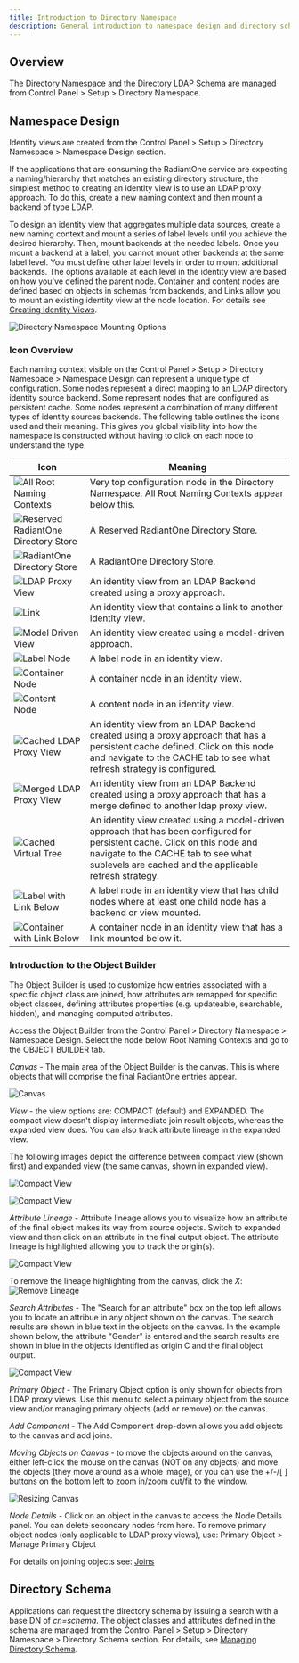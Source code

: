 ```yaml
---
title: Introduction to Directory Namespace
description: General introduction to namespace design and directory schema. Also learn about the meaning of different icons used in the Directory Namespace. 
---
```


## Overview
The Directory Namespace and the Directory LDAP Schema are managed from Control Panel > Setup > Directory Namespace.

## Namespace Design
Identity views are created from the Control Panel > Setup > Directory Namespace > Namespace Design section. 

If the applications that are consuming the RadiantOne service are expecting a naming/hierarchy that matches an existing directory structure, the simplest method to creating an identity view is to use an LDAP proxy approach. To do this, create a new naming context and then mount a backend of type LDAP. 

To design an identity view that aggregates multiple data sources, create a new naming context and mount a series of label levels until you achieve the desired hierarchy. Then, mount backends at the needed labels. Once you mount a backend at a label, you cannot mount other backends at the same label level. You must define other label levels in order to mount additional backends. The options available at each level in the identity view are based on how you've defined the parent node. Container and content nodes are defined based on objects in schemas from backends, and Links allow you to mount an existing identity view at the node location. For details see [Creating Identity Views](../identity-views/intro-view-design).

![Directory Namespace Mounting Options](./Media/dir-namespace-mounting.jpg)

### Icon Overview

Each naming context visible on the Control Panel > Setup > Directory Namespace > Namespace Design can represent a unique type of configuration. Some nodes represent a direct mapping to an LDAP directory identity source backend. Some represent nodes that are configured as persistent cache. Some nodes represent a combination of many different types of identity sources backends. The following table outlines the icons used and their meaning. This gives you global visibility into how the namespace is constructed without having to click on each node to understand the type.

Icon	| Meaning
-|-
![All Root Naming Contexts](Media/root-naming-context.jpg)	| Very top configuration node in the Directory Namespace. All Root Naming Contexts appear below this.
![Reserved RadiantOne Directory Store](Media/reserved-r1-directory.jpg)	| A Reserved RadiantOne Directory Store.
![RadiantOne Directory Store](Media/r1-directory-store.jpg)	| A RadiantOne Directory Store.
![LDAP Proxy View](Media/ldap-backend-proxy.jpg)	| An identity view from an LDAP Backend created using a proxy approach.
![Link](Media/link.jpg)	| An identity view that contains a link to another identity view.
![Model Driven View](Media/virtual-tree.jpg) | An identity view created using a model-driven approach.
![Label Node](Media/label.jpg) | A label node in an identity view.
![Container Node](Media/container.jpg) | A container node in an identity view.
![Content Node](Media/content.jpg) | A content node in an identity view.
![Cached LDAP Proxy View](Media/cache-proxy.jpg) | An identity view from an LDAP Backend created using a proxy approach that has a persistent cache defined. Click on this node and navigate to the CACHE tab to see what refresh strategy is configured.
![Merged LDAP Proxy View](Media/ldap-backend-merged.jpg) | An identity view from an LDAP Backend created using a proxy approach that has a merge defined to another ldap proxy view.
![Cached Virtual Tree](Media/cache-virtualtree.jpg) | An identity view created using a model-driven approach that has been configured for persistent cache. Click on this node and navigate to the CACHE tab to see what sublevels are cached and the applicable refresh strategy.
![Label with Link Below](Media/label-with-link.jpg) | A label node in an identity view that has child nodes where at least one child node has a backend or view mounted.
![Container with Link Below](Media/container-link.jpg) | A container node in an identity view that has a link mounted below it.

### Introduction to the Object Builder

The Object Builder is used to customize how entries associated with a specific object class are joined, how attributes are remapped for specific object classes, defining attributes properties (e.g. updateable, searchable, hidden), and managing computed attributes.

Access the Object Builder from the Control Panel > Directory Namespace > Namespace Design. Select the node below Root Naming Contexts and go to the OBJECT BUILDER tab.

*Canvas* - The main area of the Object Builder is the canvas. This is where objects that will comprise the final RadiantOne entries appear. 

![Canvas](Media/entire-canvas.jpg)

*View* - the view options are: COMPACT (default) and EXPANDED. The compact view doesn't display intermediate join result objects, whereas the expanded view does. You can also track attribute lineage in the expanded view.

The following images depict the difference between compact view (shown first) and expanded view (the same canvas, shown in expanded view).

![Compact View](Media/compact-view.jpg)

![Compact View](Media/expanded-view.jpg)

*Attribute Lineage* - Attribute lineage allows you to visualize how an attribute of the final object makes its way from source objects. Switch to expanded view and then click on an attribute in the final output object. The attribute lineage is highlighted allowing you to track the origin(s).

![Compact View](Media/attribute-lineage.jpg)

To remove the lineage highlighting from the canvas, click the *X*: ![Remove Lineage](Media/remove-lineage.jpg)

*Search Attributes* - The "Search for an attribute" box on the top left allows you to locate an attribue in any object shown on the canvas. The search results are shown in blue text in the objects on the canvas. In the example shown below, the attribute "Gender" is entered and the search results are shown in blue in the objects identified as origin C and the final object output.

![Compact View](Media/search-attribute.jpg)

*Primary Object* - The Primary Object option is only shown for objects from LDAP proxy views. Use this menu to select a primary object from the source view and/or managing primary objects (add or remove) on the canvas.

*Add Component* - The Add Component drop-down allows you add objects to the canvas and add joins.

*Moving Objects on Canvas* - to move the objects around on the canvas, either left-click the mouse on the canvas (NOT on any objects) and move the objects (they move around as a whole image), or you can use the +/-/[ ] buttons on the bottom left to zoom in/zoom out/fit to the window.

![Resizing Canvas](Media/canvas-adjustment.jpg)

*Node Details* - Click on an object in the canvas to access the Node Details panel. You can delete secondary nodes from here. To remove primary object nodes (only applicable to LDAP proxy views), use: Primary Object > Manage Primary Object

For details on joining objects see: [Joins](joins.md)

## Directory Schema
Applications can request the directory schema by issuing a search with a base DN of *cn=schema*. The object classes and attributes defined in the schema are managed from the Control Panel > Setup > Directory Namespace > Directory Schema section. 
For details, see [Managing Directory Schema](../directory-stores/managing-directory-schema).
